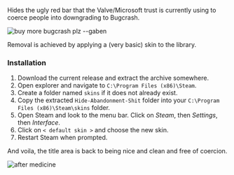 Hides the ugly red bar that the Valve/Microsoft trust is currently using to coerce people into downgrading to Bugcrash.

![buy more bugcrash plz --gaben](https://user-images.githubusercontent.com/6332277/235016091-d67a4fcc-6cdd-4c23-bf4e-7d96005cbd08.png)

Removal is achieved by applying a (very basic) skin to the library.

### Installation
1. Download the current release and extract the archive somewhere.
2. Open explorer and navigate to `C:\Program Files (x86)\Steam`.
3. Create a folder named `skins` if it does not already exist.
4. Copy the extracted `Hide-Abandonment-Shit` folder into your `C:\Program Files (x86)\Steam\skins` folder.
5. Open Steam and look to the menu bar. Click on _Steam_, then _Settings_, then _Interface_.
6. Click on `< default skin >` and choose the new skin.
7. Restart Steam when prompted.

And voila, the title area is back to being nice and clean and free of coercion.

![after medicine](https://user-images.githubusercontent.com/6332277/235015245-a38cbdef-ed59-427e-9082-7fd6b666eb53.png)
